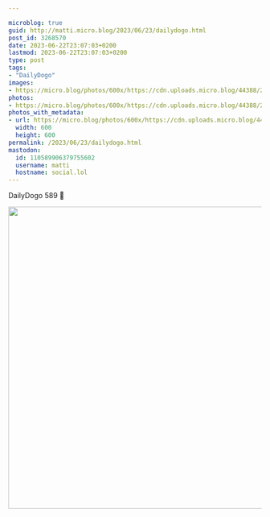 ```yaml
---

microblog: true
guid: http://matti.micro.blog/2023/06/23/dailydogo.html
post_id: 3268570
date: 2023-06-22T23:07:03+0200
lastmod: 2023-06-22T23:07:03+0200
type: post
tags:
- "DailyDogo"
images:
- https://micro.blog/photos/600x/https://cdn.uploads.micro.blog/44388/2023/b14ee16f7cd3448aaa7d19278148894b.jpg
photos:
- https://micro.blog/photos/600x/https://cdn.uploads.micro.blog/44388/2023/b14ee16f7cd3448aaa7d19278148894b.jpg
photos_with_metadata:
- url: https://micro.blog/photos/600x/https://cdn.uploads.micro.blog/44388/2023/b14ee16f7cd3448aaa7d19278148894b.jpg
  width: 600
  height: 600
permalink: /2023/06/23/dailydogo.html
mastodon:
  id: 110589906379755602
  username: matti
  hostname: social.lol
---
```

DailyDogo 589 🐶

<img src="/media/uploads/2023/b14ee16f7cd3448aaa7d19278148894b.jpg" width="600" height="600" alt="" />
